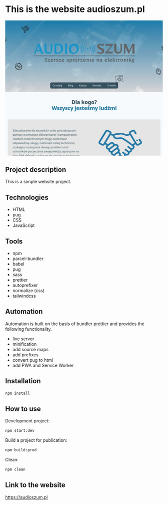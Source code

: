 # This is the website audioszum.pl

![screenshot project](cover.jpg)

## Project description

This is a simple website project.

## Technologies

-   HTML
-   pug
-   CSS
-   JavaScript

## Tools

-   npm
-   parcel-bundler
-   babel
-   pug
-   sass
-   prettier
-   autoprefixer
-   normalize (css)
-   tailwindcss

## Automation

Automation is built on the basis of bundler prettier and provides the following functionality.

-   live server
-   minification
-   add source maps
-   add prefixes
-   convert pug to html
-   add PWA and Service Worker

## Installation

```bash
npm install
```

## How to use

Development project:

```bash
npm start:dev
```

Build a project for publication:

```bash
npm build:prod
```

Clean:

```bash
npm clean
```

## Link to the website

https://audioszum.pl
